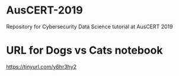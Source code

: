 # AusCERT-2019
Repository for Cybersecurity Data Science tutorial at AusCERT 2019

# URL for Dogs vs Cats notebook
https://tinyurl.com/y6hr3hy2
